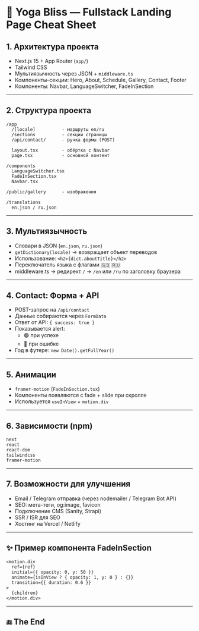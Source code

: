 # 🧘 Yoga Bliss — Fullstack Landing Page Cheat Sheet

## 1. Архитектура проекта

- Next.js 15 + App Router (`app/`)
- Tailwind CSS
- Мультиязычность через JSON + `middleware.ts`
- Компоненты-секции: Hero, About, Schedule, Gallery, Contact, Footer
- Компоненты: Navbar, LanguageSwitcher, FadeInSection

---

## 2. Структура проекта

```
/app
  /[locale]          - маршруты en/ru
  /sections          - секции страницы
  /api/contact/      - ручка формы (POST)

  layout.tsx         - обёртка с Navbar
  page.tsx           - основной контент

/components
  LanguageSwitcher.tsx
  FadeInSection.tsx
  Navbar.tsx

/public/gallery      - изображения

/translations
  en.json / ru.json
```

---

## 3. Мультиязычность

- Словари в JSON (`en.json`, `ru.json`)
- `getDictionary(locale)` → возвращает объект переводов
- Использование: `<h2>{dict.aboutTitle}</h2>`
- Переключатель языка с флагами 🇬🇧 🇷🇺
- middleware.ts → редирект `/` → `/en` или `/ru` по заголовку браузера

---

## 4. Contact: Форма + API

- POST-запрос на `/api/contact`
- Данные собираются через `FormData`
- Ответ от API: `{ success: true }`
- Показывается alert:
  - 🟢 при успехе
  - 🔴 при ошибке
- Год в футере: `new Date().getFullYear()`

---

## 5. Анимации

- `framer-motion` (`FadeInSection.tsx`)
- Компоненты появляются с fade + slide при скролле
- Используется `useInView` + `motion.div`

---

## 6. Зависимости (npm)

```
next
react
react-dom
tailwindcss
framer-motion
```

---

## 7. Возможности для улучшения

- Email / Telegram отправка (через nodemailer / Telegram Bot API)
- SEO: мета-теги, og:image, favicon
- Подключение CMS (Sanity, Strapi)
- SSR / ISR для SEO
- Хостинг на Vercel / Netlify

---

## ✨ Пример компонента FadeInSection

```tsx
<motion.div
  ref={ref}
  initial={{ opacity: 0, y: 50 }}
  animate={isInView ? { opacity: 1, y: 0 } : {}}
  transition={{ duration: 0.6 }}
>
  {children}
</motion.div>
```

---

## 🔚 The End


